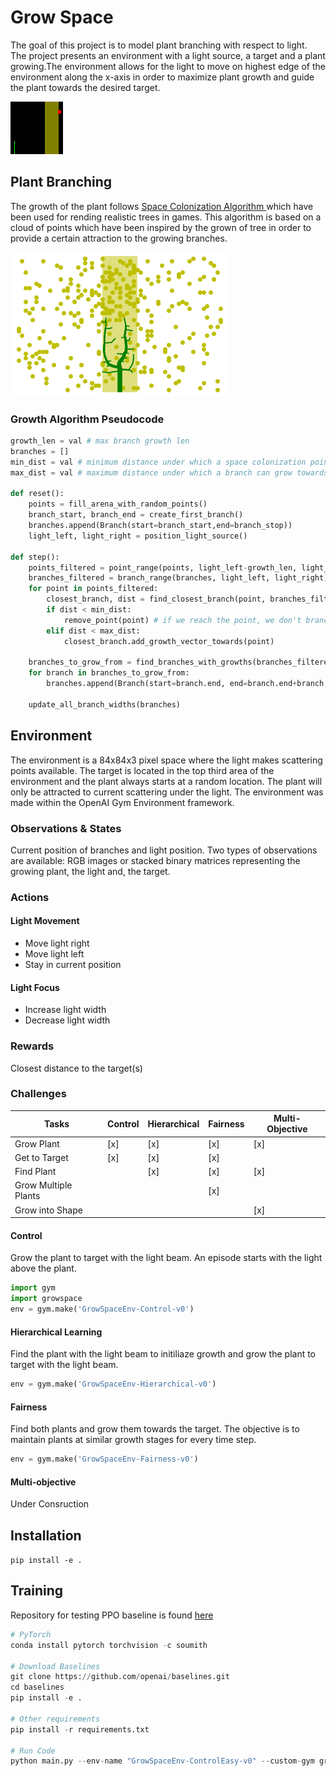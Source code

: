 # Grow Space
The goal of this project is to model plant branching with respect to light. The project presents an environment with a light source, a target and a plant growing.The environment allows for the light to move on highest edge of the environment along the x-axis in order to maximize plant growth and guide the plant towards the desired target.

![alt text](https://github.com/YasmeenVH/growspace/blob/master/scripts/GrowSpaceEnv-HierarchyHard-v0-210218-163806.gif)

## Plant Branching
The growth of the plant follows [Space Colonization Algorithm ](http://algorithmicbotany.org/papers/colonization.egwnp2007.large.pdf) which have been used for rending realistic trees in games. This algorithm is based on a cloud of points which have been inspired by the grown of tree in order to provide a certain attraction to the growing branches. 

![alt text](https://github.com/YasmeenVH/growspace/blob/master/scripts/beam.png)

### Growth Algorithm Pseudocode

```python
growth_len = val # max branch growth len
branches = []
min_dist = val # minimum distance under which a space colonization point is reached
max_dist = val # maximum distance under which a branch can grow towards a space colonization point  

def reset():
    points = fill_arena_with_random_points()     
    branch_start, branch_end = create_first_branch()
    branches.append(Branch(start=branch_start,end=branch_stop))
    light_left, light_right = position_light_source()

def step():
    points_filtered = point_range(points, light_left-growth_len, light_right+growth_len)
    branches_filtered = branch_range(branches, light_left, light_right)
    for point in points_filtered:
        closest_branch, dist = find_closest_branch(point, branches_filtered)
        if dist < min_dist:
            remove_point(point) # if we reach the point, we don't branch
        elif dist < max_dist:
            closest_branch.add_growth_vector_towards(point)
        
    branches_to_grow_from = find_branches_with_growths(branches_filtered)
    for branch in branches_to_grow_from:
        branches.append(Branch(start=branch.end, end=branch.end+branch.growth_vector * growth_len))

    update_all_branch_widths(branches)

```

## Environment
The environment is a 84x84x3 pixel space where the light makes scattering points available. The target is located in the top third area of the environment and the plant always starts at a random location. The plant will only be attracted to current scattering under the light. The environment was made within the OpenAI Gym Environment framework.
### Observations &  States
Current position of branches and light position. Two types of observations are available: RGB images or stacked binary matrices representing the growing plant, the light and, the target.

### Actions
#### Light Movement
- Move light right
- Move light left
- Stay in current position 

#### Light Focus
- Increase light width
- Decrease light width

### Rewards 
Closest distance to the target(s)

### Challenges
 Tasks               | Control       | Hierarchical  | Fairness | Multi-Objective
---|---|---|---|--- 
 Grow Plant          |  [x]          | [x]           | [x]      | [x]            
 Get to Target       |  [x]          | [x]           | [x]      |                
 Find Plant          |               | [x]           | [x]      | [x]            
 Grow Multiple Plants|               |               | [x]      |                
 Grow into Shape     |               |               |          | [x]            


#### Control
Grow the plant to target with the light beam. An episode starts with the light above the plant.
```python
import gym
import growspace  
env = gym.make('GrowSpaceEnv-Control-v0')
```

#### Hierarchical Learning 
Find the plant with the light beam to initiliaze growth and grow the plant to target with the light beam.
```python
env = gym.make('GrowSpaceEnv-Hierarchical-v0')
```

#### Fairness
Find both plants and grow them towards the target. The objective is to maintain plants at similar growth stages for every time step.
```python
env = gym.make('GrowSpaceEnv-Fairness-v0')
```
#### Multi-objective 
Under Consruction

## Installation
`pip install -e .`

## Training
Repository for testing PPO baseline is found [here](https://github.com/YasmeenVH/growspaceenv_baselines/tree/master/a2c_ppo_acktr)
``` python
# PyTorch
conda install pytorch torchvision -c soumith

# Download Baselines
git clone https://github.com/openai/baselines.git
cd baselines
pip install -e .

# Other requirements
pip install -r requirements.txt

# Run Code
python main.py --env-name "GrowSpaceEnv-ControlEasy-v0" --custom-gym growspace --algo ppo --use-gae --lr 2.5e-4 --clip-param 0.1 --value-loss-coef 0.5 --num-processes 1 --num-steps 2000 --num-mini-batch 4 --log-interval 1 --use-linear-lr-decay --entropy-coef 0.01 --comet "control_easy_1"

```


